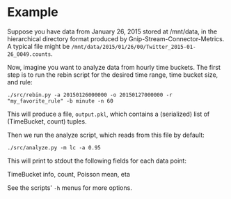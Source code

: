# Example

Suppose you have data from January 26, 2015 stored at /mnt/data, 
in the hierarchical directory format produced by Gnip-Stream-Connector-Metrics. 
A typical file might be `/mnt/data/2015/01/26/00/Twitter_2015-01-26_0049.counts`. 

Now, imagine you want to analyze data from hourly time buckets.
The first step is to run the rebin script for the desired time range, time bucket size, and rule:

`./src/rebin.py -a 20150126000000 -o 20150127000000 -r "my_favorite_rule" -b minute -n 60`

This will produce a file, `output.pkl`, 
which contains a (serialized) list of (TimeBucket, count) tuples.  

Then we run the analyze script, which reads from this file by default:

`./src/analyze.py -m lc -a 0.95`

This will print to stdout the following fields for each data point:

TimeBucket info, count, Poisson mean, eta

See the scripts' `-h` menus for more options.
